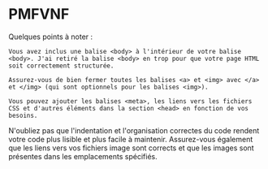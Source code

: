 # PMFVNF
Quelques points à noter :

    Vous avez inclus une balise <body> à l'intérieur de votre balise <body>. J'ai retiré la balise <body> en trop pour que votre page HTML soit correctement structurée.

    Assurez-vous de bien fermer toutes les balises <a> et <img> avec </a> et </img> (qui sont optionnels pour les balises <img>).

    Vous pouvez ajouter les balises <meta>, les liens vers les fichiers CSS et d'autres éléments dans la section <head> en fonction de vos besoins.

N'oubliez pas que l'indentation et l'organisation correctes du code rendent votre code plus lisible et plus facile à maintenir. Assurez-vous également que les liens vers vos fichiers image sont corrects et que les images sont présentes dans les emplacements spécifiés.